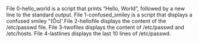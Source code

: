 File 0-hello_world is a script that prints “Hello, World”, followed by a new line to the standard output.
File 1-confused_smiley is a script that displays a confused smiley "(Ôo)'.File 2-hellofile displays the content of the /etc/passwd file.
File 3-twofiles displays the content of /etc/passwd and /etc/hosts.
File 4-lastlines displays the last 10 lines of /etc/passwd.
